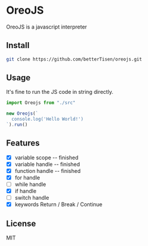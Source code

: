 # OreoJS

OreoJS is a javascript interpreter

## Install

```sh
git clone https://github.com/betterTisen/oreojs.git
```

## Usage

It's fine to run the JS code in string directly.

```javascript
import Oreojs from "./src"

new Oreojs(`
  console.log('Hello World!')
`).run()
```

## Features

- [x] variable scope -- finished
- [x] variable handle -- finished
- [x] function handle -- finished
- [x] for handle
- [ ] while handle
- [x] if handle
- [ ] switch handle
- [x] keywords Return / Break / Continue

## License

MIT
